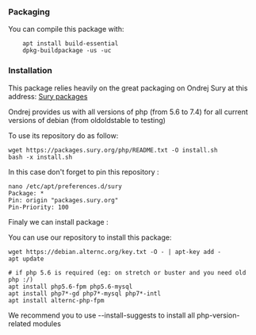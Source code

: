 ### Packaging ###

You can compile this package with:

```
    apt install build-essential
    dpkg-buildpackage -us -uc
```

### Installation ###

This package relies heavily on the great packaging on Ondrej Sury at this address: [Sury packages](https://deb.sury.org/)

Ondrej provides us with all versions of php (from 5.6 to 7.4) for all current versions of debian (from oldoldstable to testing)

To use its repository do as follow:

```
wget https://packages.sury.org/php/README.txt -O install.sh
bash -x install.sh
```

In this case don't forget to pin this repository :
```
nano /etc/apt/preferences.d/sury
Package: *
Pin: origin "packages.sury.org"
Pin-Priority: 100
```

Finaly we can install package :


You can use our repository to install this package:

```
wget https://debian.alternc.org/key.txt -O - | apt-key add - 
apt update

# if php 5.6 is required (eg: on stretch or buster and you need old php :/)
apt install php5.6-fpm php5.6-mysql
apt install php7*-gd php7*-mysql php7*-intl
apt install alternc-php-fpm
```

We recommend you to use --install-suggests to install all php-version-related modules

